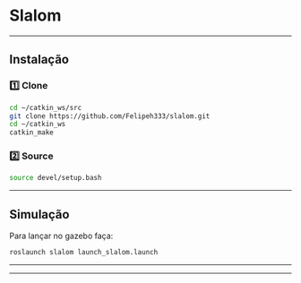 # Slalom


---

## Instalação
### 1️⃣ Clone 
```bash
cd ~/catkin_ws/src
git clone https://github.com/Felipeh333/slalom.git
cd ~/catkin_ws
catkin_make
```

### 2️⃣ Source 
```bash
source devel/setup.bash
```

---

## Simulação
Para lançar no gazebo faça:
```bash
roslaunch slalom launch_slalom.launch
```


---


---



